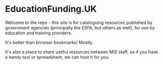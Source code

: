 # EducationFunding.UK

Welcome to the repo - this site is for cataloguing resources published by government agencies (principally the ESFA, but others as well), for use by education and training providers.

It's better than browser bookmarks! Mostly.

It's also a place to share useful resources between MIS staff, so if you have a handy tool or spreadsheet, we can host it for you.